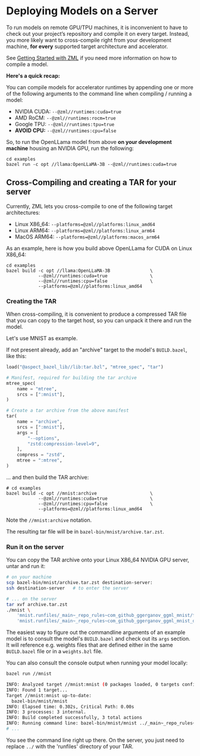 
# Deploying Models on a Server

To run models on remote GPU/TPU machines, it is inconvenient to have to check
out your project’s repository and compile it on every target. Instead, you more
likely want to cross-compile right from your development machine, **for every**
supported target architecture and accelerator.

See [Getting Started with ZML](../tutorials/getting_started.md) if you need more
information on how to compile a model.

**Here's a quick recap:**

You can compile models for accelerator runtimes by appending one or more of the
following arguments to the command line when compiling / running a model:

- NVIDIA CUDA: `--@zml//runtimes:cuda=true`
- AMD RoCM: `--@zml//runtimes:rocm=true`
- Google TPU: `--@zml//runtimes:tpu=true`
- **AVOID CPU:** `--@zml//runtimes:cpu=false`

So, to run the OpenLLama model from above **on your development machine**
housing an NVIDIA GPU, run the following:

```
cd examples
bazel run -c opt //llama:OpenLLaMA-3B --@zml//runtimes:cuda=true
```


## Cross-Compiling and creating a TAR for your server

Currently, ZML lets you cross-compile to one of the following target
architectures:

- Linux X86_64: `--platforms=@zml//platforms:linux_amd64`
- Linux ARM64: `--platforms=@zml//platforms:linux_arm64`
- MacOS ARM64: `--platforms=@zml//platforms:macos_arm64`

As an example, here is how you build above OpenLLama for CUDA on Linux X86_64:

```
cd examples
bazel build -c opt //llama:OpenLLaMA-3B               \
            --@zml//runtimes:cuda=true                \
            --@zml//runtimes:cpu=false                \
            --platforms=@zml//platforms:linux_amd64
```

### Creating the TAR

When cross-compiling, it is convenient to produce a compressed TAR file that
you can copy to the target host, so you can unpack it there and run the model.

Let's use MNIST as example.

If not present already, add an "archive" target to the model's `BUILD.bazel`,
like this:

```python
load("@aspect_bazel_lib//lib:tar.bzl", "mtree_spec", "tar")

# Manifest, required for building the tar archive
mtree_spec(
    name = "mtree",
    srcs = [":mnist"],
)

# Create a tar archive from the above manifest
tar(
    name = "archive",
    srcs = [":mnist"],
    args = [
        "--options",
        "zstd:compression-level=9",
    ],
    compress = "zstd",
    mtree = ":mtree",
)
```

... and then build the TAR archive:

```
# cd examples
bazel build -c opt //mnist:archive                    \
            --@zml//runtimes:cuda=true                \
            --@zml//runtimes:cpu=false                \
            --platforms=@zml//platforms:linux_amd64
```

Note the `//mnist:archive` notation.

The resulting tar file will be in `bazel-bin/mnist/archive.tar.zst`.

### Run it on the server

You can copy the TAR archive onto your Linux X86_64 NVIDIA GPU server, untar
and run it:

```bash
# on your machine
scp bazel-bin/mnist/archive.tar.zst destination-server:
ssh destination-server   # to enter the server

# ... on the server
tar xvf archive.tar.zst
./mnist \
    'mnist.runfiles/_main~_repo_rules~com_github_ggerganov_ggml_mnist/file/mnist.pt' \
    'mnist.runfiles/_main~_repo_rules~com_github_ggerganov_ggml_mnist_data/file/mnist.ylc'
```

The easiest way to figure out the commandline arguments of an example model is
to consult the model's `BUILD.bazel` and check out its `args` section. It will
reference e.g. weights files that are defined either in the same `BUILD.bazel`
file or in a `weights.bzl` file.

You can also consult the console output when running your model locally:

```bash
bazel run //mnist

INFO: Analyzed target //mnist:mnist (0 packages loaded, 0 targets configured).
INFO: Found 1 target...
Target //mnist:mnist up-to-date:
  bazel-bin/mnist/mnist
INFO: Elapsed time: 0.302s, Critical Path: 0.00s
INFO: 3 processes: 3 internal.
INFO: Build completed successfully, 3 total actions
INFO: Running command line: bazel-bin/mnist/mnist ../_main~_repo_rules~com_github_ggerganov_ggml_mnist/file/mnist.pt ../_main~_repo_rules~com_github_ggerganov_ggml_mnist_data/file/mnist.ylc
# ...
```

You see the command line right up there. On the server, you just need to replace
`../` with the 'runfiles' directory of your TAR.

